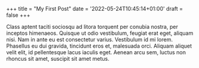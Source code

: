 +++
title = "My First Post"
date = '2022-05-24T10:45:14+01:00'
draft = false
+++

Class aptent taciti sociosqu ad litora torquent per conubia nostra, per inceptos himenaeos. Quisque ut odio vestibulum, feugiat erat eget, aliquam nisi. Nam in ante eu est consectetur varius. Vestibulum id mi lorem. Phasellus eu dui gravida, tincidunt eros et, malesuada orci. Aliquam aliquet velit elit, id pellentesque lacus iaculis eget. Aenean arcu sem, luctus non rhoncus sit amet, suscipit sit amet metus.